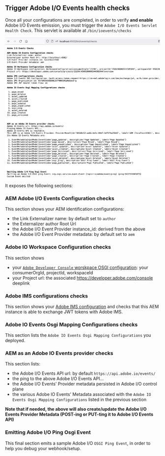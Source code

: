    
  
## Trigger Adobe I/O Events health checks

Once all your configurations are completed, in order to verify **and enable** 
Adobe I/O Events emission, you must trigger the `Adobe I/O Events Servlet Health Check`.
This servlet is available at `/bin/ioevents/checks` 

   ![Health check Servlet output sample](../img/events_aem_healthcheck_servlet.png "Health check for conf-events")

It exposes the following sections:

###  AEM Adobe I/O Events Configuration checks

This section shows your AEM identification configurations: 
* the Link Externalizer name: by default set to `author`
* the Externalizer author Root Url
* the Adobe I/O Event Provider instance_id: derived from the above
* the Adobe I/O Event Provider metadata: by default set to `aem`

### Adobe IO Workspace Configuration checks

This section shows 
* your [`Adobe Developer Console` worskpace OSGI configuration](./aem_console_setup.md): your consumerOrgId, projectId, workspaceId
* your Project url: the associated https://developer.adobe.com/console deeplink

### Adobe IMS configurations checks

This section shows your [Adobe IMS configuration](./aem_ims_config.md)
and checks that this AEM instance is able to exchange JWT tokens with Adobe IMS.

### Adobe IO Events Osgi Mapping Configurations checks

This section lists the `Adobe IO Events Osgi Mapping Configurations` you deployed. 

### AEM as an Adobe IO Events provider checks

This section lists:
* the Adobe I/O Events API url: by default `https://api.adobe.io/events/`
* the ping to the above Adobe I/O Events API...
* the Adobe I/O Events' Provider metadata persisted in Adobe I/O control plane 
* the various Adobe IO Events' Metadata associated with the `Adobe IO Events Osgi Mapping Configurations` listed in the previous section

**Note that if needed, the above will also create/update the Adobe I/O Events Provider Metadata
(POST-ing or PUT-ting it to Adobe I/O Events API)**

### Emitting Adobe I/O Ping Osgi Event

This final section emits a sample Adobe I/O `OSGI Ping Event`, in order to help you debug your webhook/setup.
